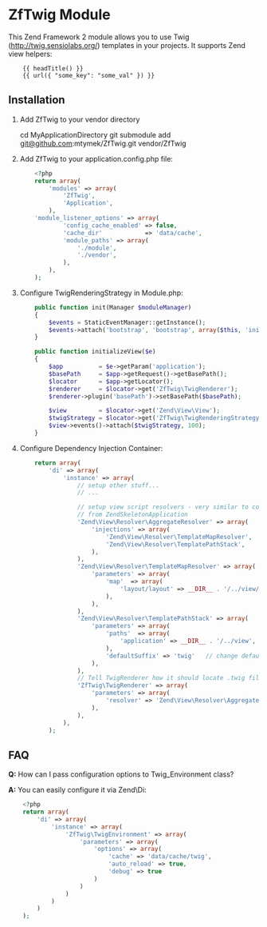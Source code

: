 ZfTwig Module
=============

This Zend Framework 2 module allows you to use Twig (http://twig.sensiolabs.org/) templates in your projects.
It supports Zend view helpers:

```
    {{ headTitle() }}
    {{ url({ "some_key": "some_val" }) }}
```

Installation
------------

1. Add ZfTwig to your vendor directory

    cd MyApplicationDirectory
    git submodule add git@github.com:mtymek/ZfTwig.git vendor/ZfTwig

2. Add ZfTwig to your application.config.php file:

    ```php
        <?php
        return array(
            'modules' => array(
                'ZfTwig',
                'Application',
            ),
        'module_listener_options' => array(
                'config_cache_enabled' => false,
                'cache_dir'            => 'data/cache',
                'module_paths' => array(
                    './module',
                    './vendor',
                ),
            ),
        );
    ```

3. Configure TwigRenderingStrategy in Module.php:

    ```php
        public function init(Manager $moduleManager)
        {
            $events = StaticEventManager::getInstance();
            $events->attach('bootstrap', 'bootstrap', array($this, 'initializeView'));
        }

        public function initializeView($e)
        {
            $app          = $e->getParam('application');
            $basePath     = $app->getRequest()->getBasePath();
            $locator      = $app->getLocator();
            $renderer     = $locator->get('ZfTwig\TwigRenderer');
            $renderer->plugin('basePath')->setBasePath($basePath);

            $view         = $locator->get('Zend\View\View');
            $twigStrategy = $locator->get('ZfTwig\TwigRenderingStrategy');
            $view->events()->attach($twigStrategy, 100);
        }
    ```

4. Configure Dependency Injection Container:

    ```php
        return array(
            'di' => array(
                'instance' => array(
                    // setup other stuff...
                    // ...

                    // setup view script resolvers - very similar to configuration
                    // from ZendSkeletonApplication
                    'Zend\View\Resolver\AggregateResolver' => array(
                        'injections' => array(
                            'Zend\View\Resolver\TemplateMapResolver',
                            'Zend\View\Resolver\TemplatePathStack',
                        ),
                    ),
                    'Zend\View\Resolver\TemplateMapResolver' => array(
                        'parameters' => array(
                            'map'  => array(
                                'layout/layout' => __DIR__ . '/../view/layout/layout.twig',
                            ),
                        ),
                    ),
                    'Zend\View\Resolver\TemplatePathStack' => array(
                        'parameters' => array(
                            'paths'  => array(
                                'application' => __DIR__ . '/../view',
                            ),
                            'defaultSuffix' => 'twig'   // change default extension from .phtml to .twig
                        ),
                    ),
                    // Tell TwigRenderer how it should locate .twig files
                    'ZfTwig\TwigRenderer' => array(
                        'parameters' => array(
                            'resolver' => 'Zend\View\Resolver\AggregateResolver',
                        ),
                    ),
                ),
            );
    ```


FAQ
---

**Q:** How can I pass configuration options to Twig_Environment class?

**A:** You can easily configure it via Zend\Di:

```php
    <?php
    return array(
        'di' => array(
            'instance' => array(
                'ZfTwig\TwigEnvironment' => array(
                    'parameters' => array(
                        'options' => array(
                            'cache' => 'data/cache/twig',
                            'auto_reload' => true,
                            'debug' => true
                        )
                    )
                )
            )
        )
    );
```

